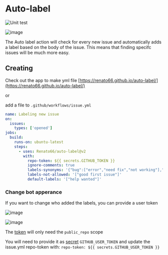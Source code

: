 # Auto-label

![Unit test](https://github.com/Renato66/auto-label/workflows/Unit%20test/badge.svg)


![image](https://user-images.githubusercontent.com/9284273/79672530-57c1db80-81a9-11ea-900c-3b4f73984e0a.png)

The Auto label action will check for every new issue and automatically adds a label based on the body of the issue. This means that finding specifc issues will be much more easy.

## Creating

Check out the app to make yml file
[https://renato66.github.io/auto-label/](https://renato66.github.io/auto-label/)

or

add a file to `.github/workflows/issue.yml`

```yml
name: Labeling new issue
on:
  issues:
    types: ['opened']
jobs:
  build:
    runs-on: ubuntu-latest
    steps:
      - uses: Renato66/auto-label@v2
        with:
          repo-token: ${{ secrets.GITHUB_TOKEN }}
          ignore-comments: true
          labels-synonyms: '{"bug":["error","need fix","not working"],"enhancement":["upgrade"],"question":["help"]}'
          labels-not-allowed: '["good first issue"]'
          default-labels: '["help wanted"]'
```

### Change bot apperance
If you want to change who added the labels, you can provide a user token

![image](https://user-images.githubusercontent.com/9284273/79672221-678bf080-81a6-11ea-908e-fb875772121a.png)

![image](https://user-images.githubusercontent.com/9284273/79672289-e123de80-81a6-11ea-9faa-237adc0873f0.png)

The [token](https://help.github.com/en/github/authenticating-to-github/creating-a-personal-access-token-for-the-command-line) will only need the `public_repo` scope

You will need to provide it as [secret](https://help.github.com/en/actions/configuring-and-managing-workflows/creating-and-storing-encrypted-secrets) `GITHUB_USER_TOKEN`
and update the issue.yml repo-token with:
`repo-token: ${{ secrets.GITHUB_USER_TOKEN }}`

